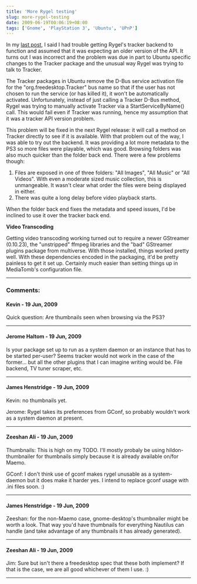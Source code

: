 ```yaml
---
title: 'More Rygel testing'
slug: more-rygel-testing
date: 2009-06-19T00:06:19+08:00
tags: ['Gnome', 'PlayStation 3', 'Ubuntu', 'UPnP']
---
```


In my [last post](ubuntu-packages-for-rygel.md "Ubuntu packages for
Rygel"), I said I had trouble getting Rygel\'s tracker backend to
function and assumed that it was expecting an older version of the
API. It turns out I was incorrect and the problem was due in part to
Ubuntu specific changes to the Tracker package and the unusual way
Rygel was trying to talk to Tracker.

The Tracker packages in Ubuntu remove the D-Bus service activation file
for the \"org.freedesktop.Tracker\" bus name so that if the user has not
chosen to run the service (or has killed it), it won\'t be automatically
activated. Unfortunately, instead of just calling a Tracker D-Bus
method, Rygel was trying to manually activate Tracker via a
StartServiceByName() call. This would fail even if Tracker was running,
hence my assumption that it was a tracker API version problem.

This problem will be fixed in the next Rygel release: it will call a
method on Tracker directly to see if it is available. With that problem
out of the way, I was able to try out the backend. It was providing a
lot more metadata to the PS3 so more files were playable, which was
good. Browsing folders was also much quicker than the folder back end.
There were a few problems though:

1.  Files are exposed in one of three folders: \"All Images\", \"All
    Music\" or \"All Videos\". With even a moderate sized music
    collection, this is unmangeable. It wasn\'t clear what order the
    files were being displayed in either.
2.  There was quite a long delay before video playback starts.

When the folder back end fixes the metadata and speed issues, I\'d be
inclined to use it over the tracker back end.

**Video Transcoding**

Getting video transcoding working turned out to require a newer
GStreamer (0.10.23), the \"unstripped\" ffmpeg libraries and the \"bad\"
GStreamer plugins package from multiverse. With those installed, things
worked pretty well. With these dependencies encoded in the packaging,
it\'d be pretty painless to get it set up. Certainly much easier than
setting things up in MediaTomb\'s configuration file.

---
### Comments:
#### Kevin - <time datetime="2009-06-19 00:41:51">19 Jun, 2009</time>

Quick question: Are thumbnails seen when browsing via the PS3?

---
#### Jerome Haltom - <time datetime="2009-06-19 01:13:35">19 Jun, 2009</time>

Is your package set up to run as a system daemon or an instance that has
to be started per-user? Seems tracker would not work in the case of the
former\... but all the other plugins that I can imagine writing would
be. File backend, TV tuner scraper, etc.

---
#### James Henstridge - <time datetime="2009-06-19 09:47:07">19 Jun, 2009</time>

Kevin: no thumbnails yet.

Jerome: Rygel takes its preferences from GConf, so probably wouldn\'t
work as a system daemon at present.

---
#### Zeeshan Ali - <time datetime="2009-06-19 21:50:54">19 Jun, 2009</time>

Thumbnails: This is high on my TODO. I\'ll mostly probaly be using
hildon-thumbnailer for thumbnails simply because it is already available
on/for Maemo.

GConf: I don\'t think use of gconf makes rygel unusable as a
system-daemon but it does make it harder yes. I intend to replace gconf
usage with .ini files soon. :)

---
#### James Henstridge - <time datetime="2009-06-19 22:18:30">19 Jun, 2009</time>

Zeeshan: for the non-Maemo case, gnome-desktop\'s thumbnailer might be
worth a look. That way you\'d have thumbnails for everything Nautilus
can handle (and take advantage of any thumbnails it has already
generated).

---
#### Zeeshan Ali - <time datetime="2009-06-19 23:35:13">19 Jun, 2009</time>

Jim: Sure but isn\'t there a freedesktop spec that these both implement?
If that is the case, we are all good whichever of them I use. :)

---
